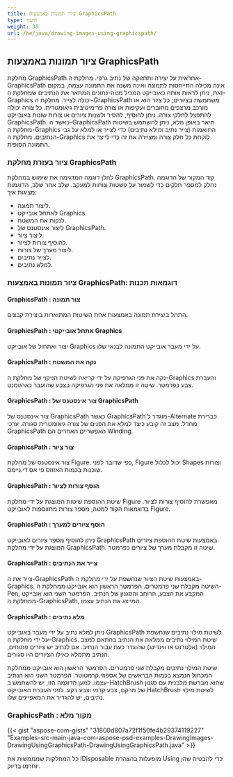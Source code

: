 ```yaml
---
title: ציור תמונות באמצעות GraphicsPath
type: תיעוד
weight: 30
url: /he/java/drawing-images-using-graphicspath/
---
```


## **ציור תמונות באמצעות GraphicsPath**
מחלקת GraphicsPath אחראית על יצירה ותחזוקה של נתיב גרפי. מחלקת ה-GraphicsPath אינה מכילה התייחסות לתמונה ואינה משנה את התמונה עצמה, במקום זאת, ניתן לראות אותה כאובייקט המכיל מטה-נתונים המתאר את הנתיבים שמחלקת ה-Graphics יכולה לצייר. מחלקת ה-GraphicsPath משתמשת בציורים; כל ציור הוא או מורכב מרצפים מחוברים ועקיפות או צורה פרימיטיבית גיאומטרית. כל צורה יכולה להתפצל לחלקי צורה. ניתן להוסיף, להסיר ולשנות ציורים או צורות שונות באובייקט GraphicsPath. כאשר ה-GraphicsPath תיאר באופן מלא, ניתן להשתמש בשיטות מחלקת ה-Graphics התואמות (צייר נתיב ומילא נתיבים) כדי לצייר או למלא על גבי הנתיבים. מחלקת ה-Graphics לוקחת כל חלק צורה ומציירה את זה כדי לייצר את התמונה הסופית.
### **ציור בעזרת מחלקת GraphicsPath**
להלן דוגמה המדגימה את שימוש במחלקת GraphicsPath. קוד המקור של הדוגמה נחלק למספר חלקים כדי לשמור על פשטות ונוחות למעקב. שלב אחר שלב, הדוגמות מציגות איך:

- ליצור תמונה.
- לאתחל אובייקט Graphics.
- לנקות את המשטח.
- ליצור אינסטנס של GraphicsPath.
- ליצור ציור.
- להוסיף צורות לציור.
- ליצור מערך של צורות.
- לצייר נתיבים.
- למלא נתיבים.


### **ציור תמונות באמצעות GraphicsPath: דוגמאות תכנות**
#### **GraphicsPath : צור תמונה**
התחל ביצירת תמונה באמצעות אחת השיטות המתוארות ביצירת קבצים.
#### **GraphicsPath : אתחל אובייקטי Graphics**
יצור ואתחול של אובייקט Graphics על ידי מעבר אובייקט התמונה לבנאי שלו.
#### **GraphicsPath : נקה את המשטח**
נקה את פני הגרפיקה על ידי קריאה לשיטת הניקוי של מחלקת ה-Graphics והעברת צבע כפרמטר. שיטה זו ממלאה את פני הגרפיקה בצבע שהועבר כארגומנט.
#### **GraphicsPath : צור אינסטנס של GraphicsPath**
צור אינסטנס של GraphicsPath כאשר GraphicsPath מוגדר ל-Alternate כברירת מחדל. מצב זה קובע כיצד למלא את הפנים של צורה גיאומטרית סגורה. ערכי GraphicsPath האפשריים האחרים הם Winding.
#### **GraphicsPath : צור ציור**
צור אינסטנס של מחלקת Figure. כפי שדובר לפני, Figure יכול לכלול Shapes וצורות שוכנות בכמות האזוזס פי אס די.ניימס.
#### **GraphicsPath : הוסף צורות לציור**
שיטת ההוספת שיטות המוצגת על ידי מחלקת Figure מאפשרת להוסיף צורות לציור. בדוגמאות הקוד למטה, מספר צורות מתווספות לאובייקט Figure.
#### **GraphicsPath : הוסף ציורים למערך**
ניתן להוסיף מספר ציורים לאובייקט GraphicsPath באמצעות שיטת ההוספת ציורים המוצגת על ידי מחלקת GraphicsPath. שיטה זו מקבלת מערך של ציורים כפרמטר.
#### **GraphicsPath : צייר את הנתיבים**
צייר את ה-GraphicsPath באמצעות שיטת הציור שנחשפת על ידי מחלקת ה-Graphics. השיטה מקבלת שני פרמטרים. הפרמטר הראשון הוא אובייקט ממחלקת ה-Pen, המקבע את הצבע, הרוחב והסגנון של הנתיב. הפרמטר השני הוא אובייקט ממחלקת ה-GraphicsPath, המייצג את הנתיב עצמו.
#### **GraphicsPath : מלא נתיבים**

ניתן למלא נתיב על ידי מעבר באובייקט GraphicsPath לשיטת מילוי נתיבים שנחשפת על ידי מחלקת ה-Graphics. שיטת המילוי נתיבים ממלאה את הנתיב בהתאם למצב המילוי (אלטרנט או ווינדינג) שהוגדר כעת עבור הנתיב. אם לנתיב יש ציורים פתוחים, הנתיב מתמלא כאילו הציורים היו סגורים.

שיטת המילוי נתיבים מקבלת שני פרמטרים. הפרמטר הראשון הוא אובייקט ממחלקת המכחול הנמצא בכמות הבראשים של אספוזי.קרמטוטר. הפרמטר השני הוא הנתיב עצמו. למען הדוגמה הזו, יש להשתמש ב-HatchBrush שהוא מברשת מלבנית עם סגנון של מרקם, צבע קדמי וצבע רקע. לפני העברת האובייקט HatchBrush לשיטת מילוי נתיבים, יש להגדיר את המאפיינים שלו.
### **GraphicsPath : מקור מלא**
{{< gist "aspose-com-gists" "31800d807a72f1f50fe4b29374119227" "Examples-src-main-java-com-aspose-psd-examples-DrawingImages-DrawingUsingGraphicsPath-DrawingUsingGraphicsPath.java" >}}



כל המחלקות שמממשות את IDisposable מופעלות בהצהרת Using כדי להבטיח שהן יוחרמו בדיוק.
